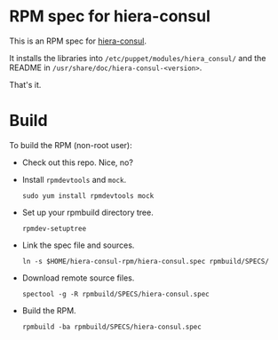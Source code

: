 # RPM spec for hiera-consul

This is an RPM spec for [hiera-consul](https://github.com/lynxman/hiera-consul/).

It installs the libraries into `/etc/puppet/modules/hiera_consul/` and the
README in `/usr/share/doc/hiera-consul-<version>`.

That's it.

# Build

To build the RPM (non-root user):

* Check out this repo. Nice, no?
* Install `rpmdevtools` and `mock`. 
    ```
    sudo yum install rpmdevtools mock
    ```

* Set up your rpmbuild directory tree.
    ```
    rpmdev-setuptree
    ```

* Link the spec file and sources.
    ```
    ln -s $HOME/hiera-consul-rpm/hiera-consul.spec rpmbuild/SPECS/
    ```

* Download remote source files.
    ```
    spectool -g -R rpmbuild/SPECS/hiera-consul.spec
    ```

* Build the RPM.
    ```
    rpmbuild -ba rpmbuild/SPECS/hiera-consul.spec
    ```

